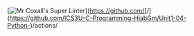 [![Mr Coxall's Super Linter](https://github.com/https://github.com/ICS3U-C-Programming-HiabGm/Unit1-04-Python-/workflows/Mr%20Coxall's%20Super%20Linter/badge.svg)](https://github.com/[<OWNER>/<REPOSITORY>](https://github.com/ICS3U-C-Programming-HiabGm/Unit1-04-Python-)/actions/
